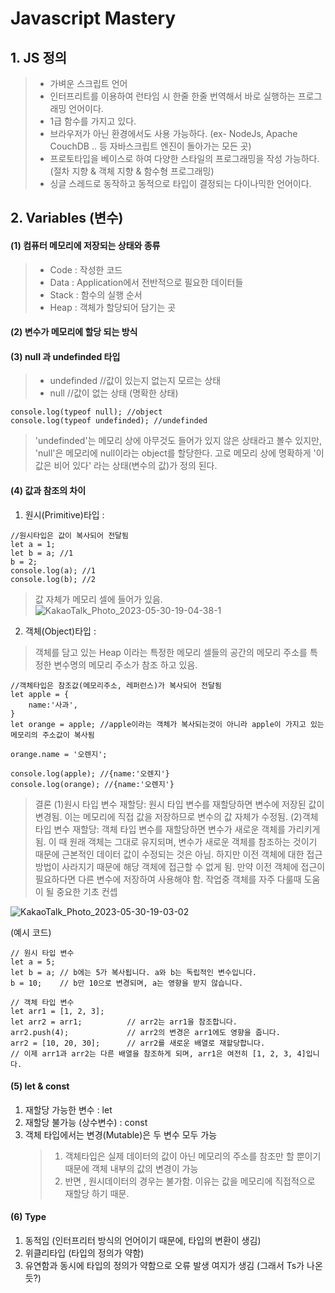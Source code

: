 # Javascript Mastery

## 1. JS 정의

> -   가벼운 스크립트 언어
> -   인터프리트를 이용하여 런타임 시 한줄 한줄 번역해서 바로 실행하는 프로그래밍 언어이다.
> -   1급 함수를 가지고 있다.
> -   브라우저가 아닌 환경에서도 사용 가능하다. (ex- NodeJs, Apache CouchDB .. 등 자바스크립트 엔진이 돌아가는 모든 곳)
> -   프로토타입을 베이스로 하여 다양한 스타일의 프로그래밍을 작성 가능하다. (절차 지향 & 객체 지향 & 함수형 프로그래밍)
> -   싱글 스레드로 동작하고 동적으로 타입이 결정되는 다이나믹한 언어이다.



## 2. Variables (변수)

#### (1) 컴퓨터 메모리에 저장되는 상태와 종류

> -   Code : 작성한 코드
> -   Data : Application에서 전반적으로 필요한 데이터들
> -   Stack : 함수의 실행 순서
> -   Heap : 객체가 할당되어 담기는 곳

#### (2) 변수가 메모리에 할당 되는 방식

#### (3) null 과 undefinded 타입

> -   undefinded //값이 있는지 없는지 모르는 상태
> -   null //값이 없는 상태 (명확한 상태)

```
console.log(typeof null); //object
console.log(typeof undefinded); //undefinded
```

> 'undefinded'는 메모리 상에 아무것도 들어가 있지 않은 상태라고 볼수 있지만, 'null'은 메모리에 null이라는 object를 할당한다. 고로 메모리 상에 명확하게 '이 값은 비어 있다' 라는 상태(변수의 값)가 정의 된다.

#### (4) 값과 참조의 차이

1. 원시(Primitive)타입 :

```
//원시타입은 값이 복사되어 전달됨
let a = 1;
let b = a; //1
b = 2;
console.log(a); //1
console.log(b); //2
```

> 값 자체가 메모리 셀에 들어가 있음.
![KakaoTalk_Photo_2023-05-30-19-04-38-1](https://github.com/anttto/Js_Mastery/assets/57241573/e3f1c28f-e169-4a56-a533-f75158b50ea4)


2. 객체(Object)타입 :

> 객체를 담고 있는 Heap 이라는 특정한 메모리 셀들의 공간의 메모리 주소를 특정한 변수명의 메모리 주소가 참조 하고 있음.

```
//객체타입은 참조값(메모리주소, 레퍼런스)가 복사되어 전달됨
let apple = {
    name:'사과',
}
let orange = apple; //apple이라는 객체가 복사되는것이 아니라 apple이 가지고 있는 메모리의 주소값이 복사됨

orange.name = '오렌지';

console.log(apple); //{name:'오렌지'}
console.log(orange); //{name:'오렌지'}
```

> 결론 
(1)원시 타입 변수 재할당: 원시 타입 변수를 재할당하면 변수에 저장된 값이 변경됨. 이는 메모리에 직접 값을 저장하므로 변수의 값 자체가 수정됨.
(2)객체 타입 변수 재할당: 객체 타입 변수를 재할당하면 변수가 새로운 객체를 가리키게 됨. 이 때 원래 객체는 그대로 유지되며, 변수가 새로운 객체를 참조하는 것이기 때문에 근본적인 데이터 값이 수정되는 것은 아님. 하지만 이전 객체에 대한 접근 방법이 사라지기 때문에 해당 객체에 접근할 수 없게 됨. 만약 이전 객체에 접근이 필요하다면 다른 변수에 저장하여 사용해야 함.
> 작업중 객체를 자주 다룰때 도움이 될 중요한 기초 컨셉

![KakaoTalk_Photo_2023-05-30-19-03-02](https://github.com/anttto/Js_Mastery/assets/57241573/a4a4eaed-dfb1-4874-9afb-79b8ec63c747)

(예시 코드)
```
// 원시 타입 변수
let a = 5;
let b = a; // b에는 5가 복사됩니다. a와 b는 독립적인 변수입니다.
b = 10;    // b만 10으로 변경되며, a는 영향을 받지 않습니다.

// 객체 타입 변수
let arr1 = [1, 2, 3];
let arr2 = arr1;          // arr2는 arr1을 참조합니다.
arr2.push(4);             // arr2의 변경은 arr1에도 영향을 줍니다.
arr2 = [10, 20, 30];      // arr2를 새로운 배열로 재할당합니다.
// 이제 arr1과 arr2는 다른 배열을 참조하게 되며, arr1은 여전히 [1, 2, 3, 4]입니다.
```



#### (5) let & const

1. 재할당 가능한 변수 : let
2. 재할당 불가능 (상수변수) : const
3. 객체 타입에서는 변경(Mutable)은 두 변수 모두 가능
    > 1. 객체타입은 실제 데이터의 값이 아닌 메모리의 주소를 참조만 할 뿐이기 때문에 객체 내부의 값의 변경이 가능
    > 2. 반면 , 원시데이터의 경우는 불가함. 이유는 값을 메모리에 직접적으로 재할당 하기 때문.

#### (6) Type

1. 동적임 (인터프리터 방식의 언어이기 때문에, 타입의 변환이 생김)
2. 위클리타입 (타입의 정의가 약함)
3. 유연함과 동시에 타입의 정의가 약함으로 오류 발생 여지가 생김
   (그래서 Ts가 나온듯?)
